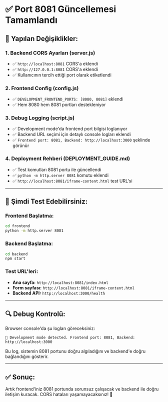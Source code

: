 # ✅ Port 8081 Güncellemesi Tamamlandı

## 🔧 Yapılan Değişiklikler:

### **1. Backend CORS Ayarları (server.js)**
- ✅ `http://localhost:8081` CORS'a eklendi
- ✅ `http://127.0.0.1:8081` CORS'a eklendi
- ✅ Kullanıcının tercih ettiği port olarak etiketlendi

### **2. Frontend Config (config.js)**
- ✅ `DEVELOPMENT_FRONTEND_PORTS: [8080, 8081]` eklendi
- ✅ Hem 8080 hem 8081 portları destekleniyor

### **3. Debug Logging (script.js)**
- ✅ Development mode'da frontend port bilgisi loglanıyor
- ✅ Backend URL seçimi için detaylı console logları eklendi
- ✅ `Frontend port: 8081, Backend: http://localhost:3000` şeklinde görünür

### **4. Deployment Rehberi (DEPLOYMENT_GUIDE.md)**
- ✅ Test komutları 8081 portu ile güncellendi
- ✅ `python -m http.server 8081` komutu eklendi
- ✅ `http://localhost:8081/iframe-content.html` test URL'si

---

## 🚀 **Şimdi Test Edebilirsiniz:**

### **Frontend Başlatma:**
```bash
cd frontend
python -m http.server 8081
```

### **Backend Başlatma:**
```bash
cd backend
npm start
```

### **Test URL'leri:**
- **Ana sayfa:** `http://localhost:8081/index.html`
- **Form sayfası:** `http://localhost:8081/iframe-content.html`
- **Backend API:** `http://localhost:3000/health`

---

## 🔍 **Debug Kontrolü:**

Browser console'da şu logları göreceksiniz:
```
🔧 Development mode detected. Frontend port: 8081, Backend: http://localhost:3000
```

Bu log, sistemin 8081 portunu doğru algıladığını ve backend'e doğru bağlandığını gösterir.

---

## ✅ **Sonuç:**

Artık frontend'iniz 8081 portunda sorunsuz çalışacak ve backend ile doğru iletişim kuracak. CORS hataları yaşamayacaksınız! 🎉 